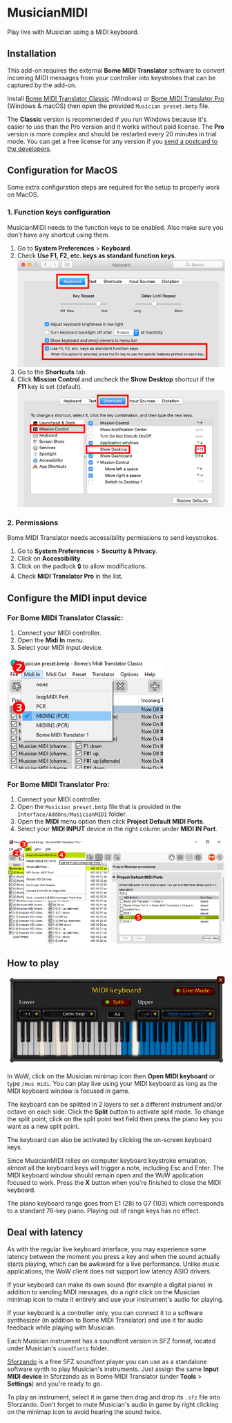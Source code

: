 # MusicianMIDI
Play live with Musician using a MIDI keyboard.

## Installation
This add-on requires the external **Bome MIDI Translator** software to convert incoming MIDI messages from your controller into keystrokes that can be captured by the add-on.

Install [Bome MIDI Translator Classic](https://www.bome.com/products/mtclassic) (Windows) or [Bome MIDI Translator Pro](https://www.bome.com/products/miditranslator) (Windows & macOS) then open the provided `Musician preset.bmtp` file.

The __Classic__ version is recommended if you run Windows because it's easier to use than the Pro version and it works without paid license. The __Pro__ version is more complex and should be restarted every 20 minutes in trial mode. You can get a free license for any version if you [send a postcard to the developers](https://www.bome.com/postcardware).

## Configuration for MacOS
Some extra configuration steps are required for the setup to properly work on MacOS.

### 1. Function keys configuration
MusicianMIDI needs to the function keys to be enabled. Also make sure you don't have any shortcut using them.

1. Go to **System Preferences** > **Keyboard**.
2. Check **Use F1, F2, etc. keys as standard function keys**.
![Function keys](https://raw.githubusercontent.com/LenweSaralonde/MusicianMIDI/master/img/macos-keyboard-function-keys-configuration.png)
3. Go to the **Shortcuts** tab.
4. Click **Mission Control** and uncheck the **Show Desktop** shortcut if the **F11** key is set (default).
![Shortcuts](https://raw.githubusercontent.com/LenweSaralonde/MusicianMIDI/master/img/macos-keyboard-shortcuts-configuration.png)

### 2. Permissions
Bome MIDI Translator needs accessibility permissions to send keystrokes.

1. Go to **System Preferences** > **Security & Privacy**.
2. Click on **Accessibility**.
3. Click on the padlock 🔒 to allow modifications.
4. Check **MIDI Translator Pro** in the list.

## Configure the MIDI input device


### For Bome MIDI Translator __Classic__:
1. Connect your MIDI controller.
2. Open the **Midi In** menu.
3. Select your MIDI input device.

![MIDI Translator Classic configuration](https://raw.githubusercontent.com/LenweSaralonde/MusicianMIDI/master/img/bome-midi-translator-classic-configuration.png)

### For Bome MIDI Translator __Pro__:
1. Connect your MIDI controller.
2. Open the `Musician preset.bmtp` file that is provided in the `Interface/AddOns/MusicianMIDI` folder.
3. Open the **MIDI** menu option then click **Project Default MIDI Ports**.
4. Select your **MIDI INPUT** device in the right column under **MIDI IN Port**.

![MIDI Translator Pro configuration](https://raw.githubusercontent.com/LenweSaralonde/MusicianMIDI/master/img/bome-midi-translator-pro-configuration.png)

## How to play
![MIDI keyboard UI](https://raw.githubusercontent.com/LenweSaralonde/MusicianMIDI/master/img/musician-midi-keyboard-ui.png)

In WoW, click on the Musician minimap icon then **Open MIDI keyboard** or type `/mus midi`. You can play live using your MIDI keyboard as long as the MIDI keyboard window is focused in game.

The keyboard can be splitted in 2 layers to set a different instrument and/or octave on each side. Click the **Split** button to activate split mode. To change the split point, click on the split point text field then press the piano key you want as a new split point.

The keyboard can also be activated by clicking the on-screen keyboard keys.

Since MusicianMIDI relies on computer keyboard keystroke emulation, almost all the keyboard keys will trigger a note, including Esc and Enter. The MIDI keyboard window should remain open and the WoW application focused to work. Press the **X** button when you're finished to close the MIDI keyboard.

The piano keyboard range goes from E1 (28) to G7 (103) which corresponds to a standard 76-key piano. Playing out of range keys has no effect.

## Deal with latency
As with the regular live keyboard interface, you may experience some latency between the moment you press a key and when the sound actually starts playing, which can be awkward for a live performance. Unlike music applications, the WoW client does not support low latency ASIO drivers.

If your keyboard can make its own sound (for example a digital piano) in addition to sending MIDI messages, do a right click on the Musician minimap icon to mute it entirely and use your instrument's audio for playing.

If your keyboard is a controller only, you can connect it to a software synthesizer (in addition to Bome MIDI Translator) and use it for audio feedback while playing with Musician.

Each Musician instrument has a soundfont version in SFZ format, located under Musician's `soundfonts` folder.

[Sforzando](https://www.plogue.com/products/sforzando.html) is a free SFZ soundfont player you can use as a standalone software synth to play Musician's instruments. Just assign the same **Input MIDI device** in Sforzando as in Bome MIDI Translator (under **Tools** > **Settings**) and you're ready to go.

To play an instrument, select it in game then drag and drop its `.sfz` file into Sforzando. Don't forget to mute Musician's audio in game by right clicking on the minimap icon to avoid hearing the sound twice.
